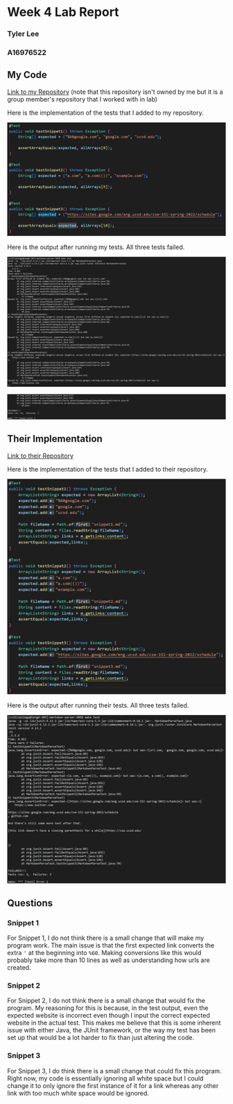 # Week 4 Lab Report

### Tyler Lee
### A16976522

## My Code
[Link to my Repository](https://github.com/dfigueroag/markdown-parser)
(note that this repository isn't owned by me but it is a group member's repository that I worked with in lab)

Here is the implementation of the tests that I added to my repository.

![Added Tests](myaddedtests.png)

Here is the output after running my tests. All three tests failed.

![My Failed Tests 1](myfailedtests.png)

![My Failed Tests 2](myfailedtests2.png)

## Their Implementation
[Link to their Repository](https://github.com/astoriama/markdown-parser)

Here is the implementation of the tests that I added to their repository.

![Added Tests](theiraddedtests.png)

Here is the output after running their tests. All three tests failed.

![Their Failed Tests](theirfailedtests.png)

## Questions
### Snippet 1
For Snippet 1, I do not think there is a small change that will make my program work. The main issue is that the first expected link converts the extra `'` at the beginning into `%60`. Making conversions like this would probably take more than 10 lines as well as understanding how urls are created.

### Snippet 2
For Snippet 2, I do not think there is a small change that would fix the program. My reasoning for this is because, in the test output, even the expected website is incorrect even though I input the correct expected website in the actual test. This makes me believe that this is some inherent issue with either Java, the JUnit framework, or the way my test has been set up that would be a lot harder to fix than just altering the code.

### Snippet 3
For Snippet 3, I do think there is a small change that could fix this program. Right now, my code is essentially ignoring all white space but I could change it to only ignore the first instance of it for a link whereas any other link with too much white space would be ignored.
